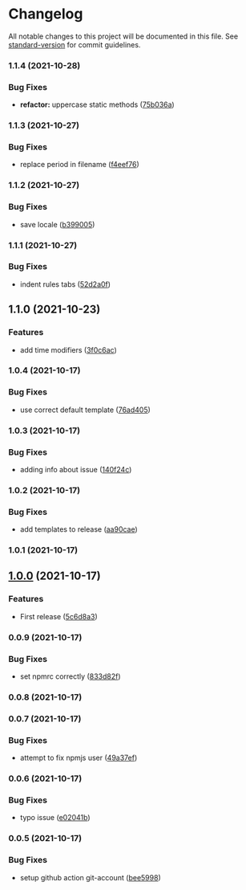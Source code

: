 # Changelog

All notable changes to this project will be documented in this file. See [standard-version](https://github.com/conventional-changelog/standard-version) for commit guidelines.

### 1.1.4 (2021-10-28)


### Bug Fixes

* **refactor:** uppercase static methods ([75b036a](https://github.com/stephan-nordnes-eriksen/jour/commit/75b036acd4010740da85776475426b2d693f3334))

### 1.1.3 (2021-10-27)


### Bug Fixes

* replace period in filename ([f4eef76](https://github.com/stephan-nordnes-eriksen/jour/commit/f4eef76e3653b5b092a76fab5cf0e1b65cb0e7fd))

### 1.1.2 (2021-10-27)


### Bug Fixes

* save locale ([b399005](https://github.com/stephan-nordnes-eriksen/jour/commit/b3990053c5500226d7e6fc812a2e8520ed51f584))

### 1.1.1 (2021-10-27)


### Bug Fixes

* indent rules tabs ([52d2a0f](https://github.com/stephan-nordnes-eriksen/jour/commit/52d2a0f637970be87e62d15d45462a19ca532c8d))

## 1.1.0 (2021-10-23)


### Features

* add time modifiers ([3f0c6ac](https://github.com/stephan-nordnes-eriksen/jour/commit/3f0c6ace20f2c4a189ab097323697bc7ab313b9a))

### 1.0.4 (2021-10-17)


### Bug Fixes

* use correct default template ([76ad405](https://github.com/stephan-nordnes-eriksen/jour/commit/76ad405cc478e47b7353a7d41c94db7fcce8c244))

### 1.0.3 (2021-10-17)


### Bug Fixes

* adding info about issue ([140f24c](https://github.com/stephan-nordnes-eriksen/jour/commit/140f24cf45b553c1c975ca6a23474e3e4b775b86))

### 1.0.2 (2021-10-17)


### Bug Fixes

* add templates to release ([aa90cae](https://github.com/stephan-nordnes-eriksen/jour/commit/aa90cae7bdd5f91ece64d69c7441ddad3767200c))

### 1.0.1 (2021-10-17)

## [1.0.0](https://github.com/stephan-nordnes-eriksen/jour/compare/v0.0.9...v1.0.0) (2021-10-17)


### Features

* First release ([5c6d8a3](https://github.com/stephan-nordnes-eriksen/jour/commit/5c6d8a32fdaac397a159d75697472bbee46da382))

### 0.0.9 (2021-10-17)


### Bug Fixes

* set npmrc correctly ([833d82f](https://github.com/stephan-nordnes-eriksen/jour/commit/833d82f27848e87b8c8b938ab23d6b2274c2b375))

### 0.0.8 (2021-10-17)

### 0.0.7 (2021-10-17)


### Bug Fixes

* attempt to fix npmjs user ([49a37ef](https://github.com/stephan-nordnes-eriksen/jour/commit/49a37ef679d30f1d2fe9b8c3b7215e331c2a03c8))

### 0.0.6 (2021-10-17)


### Bug Fixes

* typo issue ([e02041b](https://github.com/stephan-nordnes-eriksen/jour/commit/e02041b18780e3d850f0818d0441da97c777db0e))

### 0.0.5 (2021-10-17)


### Bug Fixes

* setup github action git-account ([bee5998](https://github.com/stephan-nordnes-eriksen/jour/commit/bee5998e805bb45509895626e4b8bc176327ed9b))
